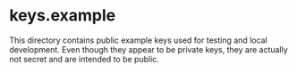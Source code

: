 # keys.example

This directory contains public example keys used for testing and local
development. Even though they appear to be private keys, they are actually not
secret and are intended to be public.
